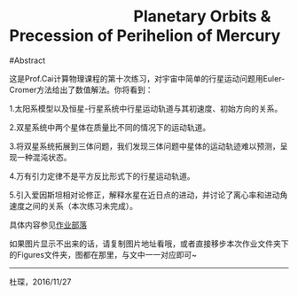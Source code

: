 # 　　　　　　　　Planetary Orbits & Precession of Perihelion of Mercury

#Abstract

这是Prof.Cai计算物理课程的第十次练习，对宇宙中简单的行星运动问题用Euler-Cromer方法给出了数值解法。你将看到：

1.太阳系模型以及恒星-行星系统中行星运动轨道与其初速度、初始方向的关系。

2.双星系统中两个星体在质量比不同的情况下的运动轨道。

3.将双星系统拓展到三体问题，我们发现三体问题中星体的运动轨迹难以预测，呈现一种混沌状态。

4.万有引力定律不是平方反比形式下的行星运动轨道。

5.引入爱因斯坦相对论修正，解释水星在近日点的进动，并讨论了离心率和进动角速度之间的关系（本次练习未完成）。

具体内容参见[作业部落](https://www.zybuluo.com/Chenducvke/note/581131)

如果图片显示不出来的话，请复制图片地址看哦，或者直接移步本次作业文件夹下的Figures文件夹，图都在那里，与文中一一对应即可~
***
杜琛，2016/11/27
